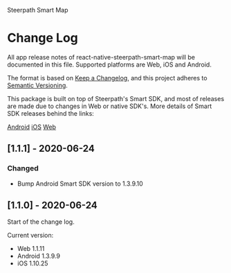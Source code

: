 Steerpath Smart Map

# Change Log

All app release notes of react-native-steerpath-smart-map will be documented in this file. Supported platforms are Web, iOS and Android.

The format is based on [Keep a Changelog](http://keepachangelog.com/),
and this project adheres to [Semantic Versioning](https://semver.org/spec/v2.0.0.html).

This package is built on top of Steerpath's Smart SDK, and most of releases are made due to changes in Web or native SDK's. More details of Smart SDK releases behind the links:

[Android](https://s3-eu-west-1.amazonaws.com/steerpath/android/documentation/smart/index.html)
[iOS](https://s3-eu-west-1.amazonaws.com/steerpath/ios/releases/smart-sdk-changelog/index.html)
[Web](https://s3-eu-west-1.amazonaws.com/steerpath-web-sdk/documentation/smart/latest/index.html)

## [1.1.1] - 2020-06-24

### Changed

- Bump Android Smart SDK version to 1.3.9.10

## [1.1.0] - 2020-06-24

Start of the change log.

Current version:

- Web 1.1.11
- Android 1.3.9.9
- iOS 1.10.25
